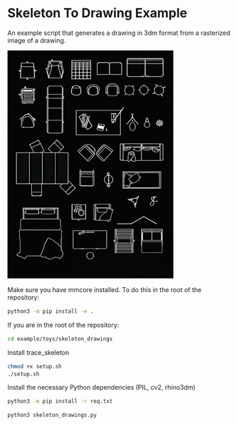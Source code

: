# Skeleton To Drawing Example
An example script that generates a drawing in 3dm format from a rasterized image of a drawing.

<img alt="Image to tracing" height="512" src="data/image-25.png" />

Make sure you have mmcore installed. To do this in the root of the repository:
```bash
python3 -m pip install -e .
```
If you are in the root of the repository:

```bash
cd example/toys/skeleton_drawings
```
Install trace_skeleton
```bash
chmod +x setup.sh
./setup.sh
```
Install the necessary Python dependencies (PIL, cv2, rhino3dm)
```bash
python3 -m pip install -r req.txt
```

```bash
python3 skeleton_drawings.py
```  